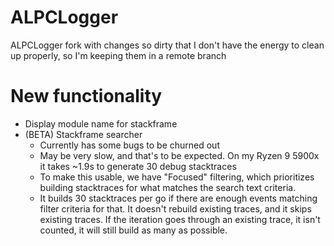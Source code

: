 # ALPCLogger
ALPCLogger fork with changes so dirty that I don't have the energy to clean up properly, so I'm keeping them in a remote branch

# New functionality
- Display module name for stackframe
- (BETA) Stackframe searcher
	- Currently has some bugs to be churned out
   	- May be very slow, and that's to be expected. On my Ryzen 9 5900x it takes ~1.9s to generate 30 debug stacktraces
	- To make this usable, we have "Focused" filtering, which prioritizes building stacktraces for what matches the search text criteria.
	- It builds 30 stacktraces per go if there are enough events matching filter criteria for that. It doesn't rebuild existing traces, and it skips existing traces. If the iteration goes through an existing trace, it isn't counted, it will still build as many as possible.
